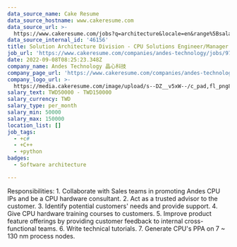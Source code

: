 ```yaml
---
data_source_name: Cake Resume
data_source_hostname: www.cakeresume.com
data_source_url: >-
  https://www.cakeresume.com/jobs?q=architecture&locale=en&range%5Bsalary_range%5D%5Bmin%5D=1000000&page=4
data_source_internal_id: '46156'
title: Solution Architecture Division - CPU Solutions Engineer/Manager
job_url: 'https://www.cakeresume.com/companies/andes-technology/jobs/97328d'
date: 2022-09-08T08:25:23.348Z
company_name: Andes Technology 晶心科技
company_page_url: 'https://www.cakeresume.com/companies/andes-technology'
company_logo_url: >-
  https://media.cakeresume.com/image/upload/s--DZ__v5xW--/c_pad,fl_png8,h_200,w_200/v1662349969/iqb0owanivsth9kwyzib.png
salary_text: TWD50000 - TWD150000
salary_currency: TWD
salary_type: per_month
salary_min: 50000
salary_max: 150000
location_list: []
job_tags:
  - +c#
  - +C++
  - +python
badges:
  - Software architecture

---
```


Responsibilities: 1. Collaborate with Sales teams in promoting Andes CPU IPs and be a CPU hardware consultant. 2. Act as a trusted advisor to the customer. 3. Identify potential customers' needs and provide support. 4. Give CPU hardware training courses to customers. 5. Improve product feature offerings by providing customer feedback to internal cross-functional teams. 6. Write technical tutorials. 7. Generate CPU's PPA on 7 ~ 130 nm process nodes.